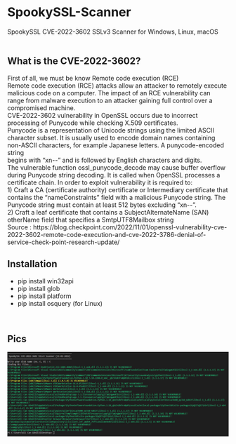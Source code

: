 # SpookySSL-Scanner
SpookySSL CVE-2022-3602 SSLv3 Scanner for Windows, Linux, macOS
<br><br>
<h2>What is the CVE-2022-3602?</h2>
<p>First of all, we must be know Remote code execution (RCE)
<br>
Remote code execution (RCE) attacks allow an attacker to remotely execute malicious code on a computer. The impact of an RCE vulnerability can range from malware execution to an attacker gaining full control over a compromised machine.
<br>
CVE-2022-3602 vulnerability in OpenSSL occurs due to incorrect processing of Punycode while checking X.509 certificates.<br>
Punycode is a representation of Unicode strings using the limited ASCII character subset. It is usually used to encode domain names containing non-ASCII characters, for example Japanese letters. A punycode-encoded string<br>
begins with “xn--” and is followed by English characters and digits.<br>
The vulnerable function ossl_punycode_decode may cause buffer overflow during Punycode string decoding. It is called when OpenSSL processes a certificate chain. In order to exploit vulnerability it is required to:<br>
1) Craft a CA (certificate authority) certificate or Intermediary certificate that contains the “nameConstraints” field with a malicious Punycode string. The Punycode string must contain at least 512 bytes excluding “xn--”.<br>
2) Craft a leaf certificate that contains a SubjectAlternateName (SAN) otherName field that specifies a SmtpUTF8Mailbox string<br>
Source : https://blog.checkpoint.com/2022/11/01/openssl-vulnerability-cve-2022-3602-remote-code-execution-and-cve-2022-3786-denial-of-service-check-point-research-update/
</p>
<h2>Installation</h2>
<ul>
<li>pip install win32api</li>
<li>pip install glob</li>
<li>pip install platform</li>
<li>pip install osquery (for Linux)</li>
</ul>
<br>
<h2>Pics</h2>
<img src="spooky.png" />
